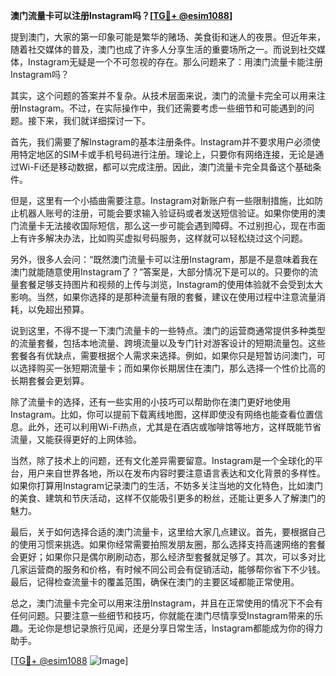 **澳门流量卡可以注册Instagram吗？[[TG💪+ @esim1088](https://t.me/s/esim1088)]**

提到澳门，大家的第一印象可能是繁华的赌场、美食街和迷人的夜景。但近年来，随着社交媒体的普及，澳门也成了许多人分享生活的重要场所之一。而说到社交媒体，Instagram无疑是一个不可忽视的存在。那么问题来了：用澳门流量卡能注册Instagram吗？

其实，这个问题的答案并不复杂。从技术层面来说，澳门的流量卡完全可以用来注册Instagram。不过，在实际操作中，我们还需要考虑一些细节和可能遇到的问题。接下来，我们就详细探讨一下。

首先，我们需要了解Instagram的基本注册条件。Instagram并不要求用户必须使用特定地区的SIM卡或手机号码进行注册。理论上，只要你有网络连接，无论是通过Wi-Fi还是移动数据，都可以完成注册。因此，澳门流量卡完全具备这个基础条件。

但是，这里有一个小插曲需要注意。Instagram对新账户有一些限制措施，比如防止机器人账号的注册，可能会要求输入验证码或者发送短信验证。如果你使用的澳门流量卡无法接收国际短信，那么这一步可能会遇到障碍。不过别担心，现在市面上有许多解决办法，比如购买虚拟号码服务，这样就可以轻松绕过这个问题。

另外，很多人会问：“既然澳门流量卡可以注册Instagram，那是不是意味着我在澳门就能随意使用Instagram了？”答案是，大部分情况下是可以的。只要你的流量套餐足够支持图片和视频的上传与浏览，Instagram的使用体验就不会受到太大影响。当然，如果你选择的是那种流量有限的套餐，建议在使用过程中注意流量消耗，以免超出预算。

说到这里，不得不提一下澳门流量卡的一些特点。澳门的运营商通常提供多种类型的流量套餐，包括本地流量、跨境流量以及专门针对游客设计的短期流量包。这些套餐各有优缺点，需要根据个人需求来选择。例如，如果你只是短暂访问澳门，可以选择购买一张短期流量卡；而如果你长期居住在澳门，那么选择一个性价比高的长期套餐会更划算。

除了流量卡的选择，还有一些实用的小技巧可以帮助你在澳门更好地使用Instagram。比如，你可以提前下载离线地图，这样即使没有网络也能查看位置信息。此外，还可以利用Wi-Fi热点，尤其是在酒店或咖啡馆等地方，这样既能节省流量，又能获得更好的上网体验。

当然，除了技术上的问题，还有文化差异需要留意。Instagram是一个全球化的平台，用户来自世界各地，所以在发布内容时要注意语言表达和文化背景的多样性。如果你打算用Instagram记录澳门的生活，不妨多关注当地的文化特色，比如澳门的美食、建筑和节庆活动，这样不仅能吸引更多的粉丝，还能让更多人了解澳门的魅力。

最后，关于如何选择合适的澳门流量卡，这里给大家几点建议。首先，要根据自己的使用习惯来挑选。如果你经常需要拍照发朋友圈，那么选择支持高速网络的套餐会更好；如果你只是偶尔刷刷动态，那么经济型套餐就足够了。其次，可以多对比几家运营商的服务和价格，有时候不同公司会有促销活动，能够帮你省下不少钱。最后，记得检查流量卡的覆盖范围，确保在澳门的主要区域都能正常使用。

总之，澳门流量卡完全可以用来注册Instagram，并且在正常使用的情况下不会有任何问题。只要注意一些细节和技巧，你就能在澳门尽情享受Instagram带来的乐趣。无论你是想记录旅行见闻，还是分享日常生活，Instagram都能成为你的得力助手。

[[TG💪+ @esim1088](https://t.me/s/esim1088) ![Image](https://i.postimg.cc/4NQfJmqS/Snipaste-2025-05-13-00-14-12.png)]